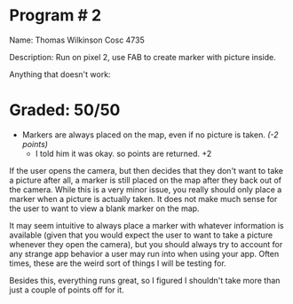 # Program # 2
Name: Thomas Wilkinson 
Cosc 4735

Description:  Run on pixel 2, use FAB to create marker with picture inside. 

Anything that doesn't work:

# Graded: 50/50 #

* Markers are always placed on the map, even if no picture is taken. *(-2 points)*
  * I told him it was okay.  so points are returned. +2
  
If the user opens the camera, but then decides that they don't want to take a picture after all, a marker is still placed on the map after they back out of the camera. While this is a very minor issue, you really should only place a marker when a picture is actually taken. It does not make much sense for the user to want to view a blank marker on the map.

It may seem intuitive to always place a marker with whatever information is available (given that you would expect the user to want to take a picture whenever they open the camera), but you should always try to account for any strange app behavior a user may run into when using your app. Often times, these are the weird sort of things I will be testing for.

Besides this, everything runs great, so I figured I shouldn't take more than just a couple of points off for it.
